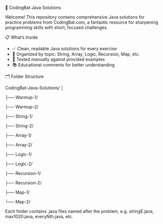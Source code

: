🧠 CodingBat Java Solutions

Welcome! This repository contains comprehensive Java solutions for practice problems from CodingBat.com, a fantastic resource for sharpening programming skills with short, focused challenges.

📋 What’s Inside
- ✅ Clean, readable Java solutions for every exercise
- 📂 Organized by topic: String, Array, Logic, Recursion, Map, etc.
- 🧪 Tested manually against provided examples
- 📚 Educational comments for better understanding

🗂 Folder Structure

CodingBat-Java-Solutions/
│

├── Warmup-1/

├── Warmup-2/

├── String-1/

├── String-2/

├── Array-1/

├── Array-2/

├── Logic-1/

├── Logic-2/

├── Recursion-1/

├── Recursion-2/

├── Map-1/

└── Map-2/


Each folder contains .java files named after the problem, e.g. stringE.java, max1020.java, everyNth.java, etc.





